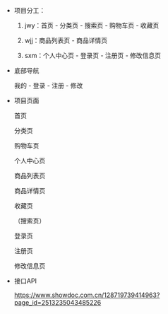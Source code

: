 - 项目分工：

  1. jwy：首页 - 分类页 - 搜索页 - 购物车页 - 收藏页

  2. wjj：商品列表页 - 商品详情页

  3. sxm：个人中心页 - 登录页 - 注册页 - 修改信息页

- 底部导航

  我的 - 登录 - 注册 - 修改

- 项目页面

  首页

  分类页

  购物车页

  个人中心页

  商品列表页

  商品详情页

  收藏页

  （搜索页）

  登录页

  注册页

  修改信息页

- 接口API

  https://www.showdoc.com.cn/128719739414963?page_id=2513235043485226